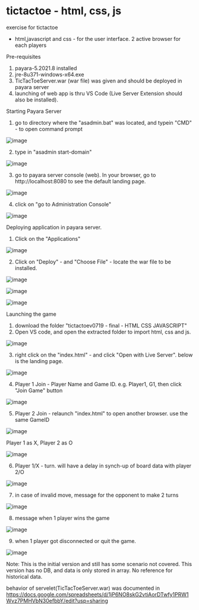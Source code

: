 # tictactoe - html, css, js
exercise for tictactoe
- html,javascript and css - for the user interface. 2 active browser for each players

Pre-requisites
1. payara-5.2021.8 installed
2. jre-8u371-windows-x64.exe
3. TicTacToeServer.war (war file) was given and should be deployed in payara server
4. launching of web app is thru VS Code (Live Server Extension should also be installed).

Starting Payara Server
1. go to directory where the "asadmin.bat" was located, and typein "CMD" - to open command prompt

![image](https://github.com/user-attachments/assets/2d5e611d-2743-43d5-87dc-0e916389aa1a)

2. type in "asadmin start-domain"

![image](https://github.com/user-attachments/assets/33a84b8e-8d44-4cf0-b0ec-606ec5519c8d)

3. go to payara server console (web). In your browser, go to http://localhost:8080 to see the default landing page.

![image](https://github.com/user-attachments/assets/34250165-c4b3-403d-8373-c46965d3e202)

4. click on "go to Administration Console"

![image](https://github.com/user-attachments/assets/c7e717fe-fcb1-4652-8ac8-362288c0e0df)

Deploying application in payara server.
1. Click on the "Applications"

![image](https://github.com/user-attachments/assets/8f534474-879c-4ea1-8d6c-888924462121)

2. Click on "Deploy" - and "Choose File" - locate the war file to be installed.

![image](https://github.com/user-attachments/assets/9cd1fdb6-d1dc-4680-9de1-4d8ecc77f5a3)

![image](https://github.com/user-attachments/assets/acf10c4d-de61-49f6-9377-2a6380ae8ade)

![image](https://github.com/user-attachments/assets/7ea30561-4e99-4581-8b6c-a62ed647b3fe)

Launching the game
1. download the folder "tictactoev0719 - final - HTML CSS JAVASCRIPT"
2. Open VS code, and open the extracted folder to import html, css and js.

![image](https://github.com/user-attachments/assets/4b17c02f-b3c7-483e-a94c-97605913b1d4)

3. right click on the "index.html" - and click "Open with Live Server". below is the landing page.

![image](https://github.com/user-attachments/assets/9d12cc51-93e1-4302-ae12-510133a23691)

4. Player 1 Join - Player Name and Game ID. e.g. Player1, G1, then click "Join Game" button

![image](https://github.com/user-attachments/assets/434472ba-009e-47c7-aa05-fcff4eed3319)

5. Player 2 Join - relaunch "index.html" to open another browser. use the same GameID

![image](https://github.com/user-attachments/assets/59bc2cc8-6e11-4f6c-bc0b-ac953e05ea12)

Player 1 as X, Player 2 as O

![image](https://github.com/user-attachments/assets/4c91fa4f-9143-4c7b-b0e3-bbbdaa1a5987)

6. Player 1/X - turn. will have a delay in synch-up of board data with player 2/O

![image](https://github.com/user-attachments/assets/e137c864-e086-43d1-b7ad-0c89ec8f15f6)

7. in case of invalid move, message for the opponent to make 2 turns

![image](https://github.com/user-attachments/assets/04c207e3-7398-4297-84a1-395372a44d7f)

8. message when 1 player wins the game

![image](https://github.com/user-attachments/assets/8dbc897c-841b-4b58-8150-d33f73b2fa0a)

9. when 1 player got disconnected or quit the game.

![image](https://github.com/user-attachments/assets/79d54870-6846-4845-8e62-2ab529e21baf)

Note:
This is the initial version and still has some scenario not covered. 
This version has no DB, and data is only stored in array. No reference for historical data.

behavior of servelet(TicTacToeServer.war) was documented in https://docs.google.com/spreadsheets/d/1jP6NO8skG2vtiAorDTwfy1PRW1Wvz7PMHVbN30efbbY/edit?usp=sharing
